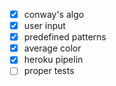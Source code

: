 - [x] conway's algo
- [x] user input
- [x] predefined patterns
- [x] average color
- [x] heroku pipelin
- [ ] proper tests
